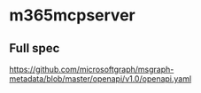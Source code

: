 # m365mcpserver

## Full spec
https://github.com/microsoftgraph/msgraph-metadata/blob/master/openapi/v1.0/openapi.yaml